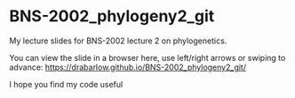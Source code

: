 # BNS-2002_phylogeny2_git

My lecture slides for BNS-2002 lecture 2 on phylogenetics.

You can view the slide in a browser here, use left/right arrows or swiping to advance: https://drabarlow.github.io/BNS-2002_phylogeny2_git/

I hope you find my code useful
